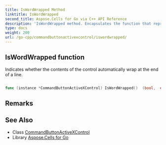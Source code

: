```yaml
---
title: IsWordWrapped Method 
linktitle: IsWordWrapped
second_title: Aspose.Cells for Go via C++ API Reference
description: 'IsWordWrapped method. Encapsulates the function that represents iswordwrapped in Go.'
type: docs
weight: 200
url: /go-cpp/commandbuttonactivexcontrol/iswordwrapped/
---
```


## IsWordWrapped function

Indicates whether the contents of the control automatically wrap at the end of a line.

```go

func (instance *CommandButtonActiveXControl) IsWordWrapped()  (bool,  error) 

```

## Remarks


## See Also

* Class [CommandButtonActiveXControl](../)
* Library [Aspose.Cells for Go](../../)
